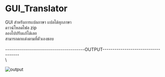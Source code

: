 # GUI_Translator
GUI สำหรับการเเปลภาษา เเปลได้ทุกภาษา\
ดาวน์โหลดไฟล zip\
ลองไปปรับเเก้ได้เลย\
สามารถตกเเต่งตามที่ตัวเองชอบ\
\
----------------------------------------OUTPUT------------------------------------\
\

![output](https://user-images.githubusercontent.com/89334887/149654123-68873530-d5b1-469d-9a34-9d57db258700.png)
